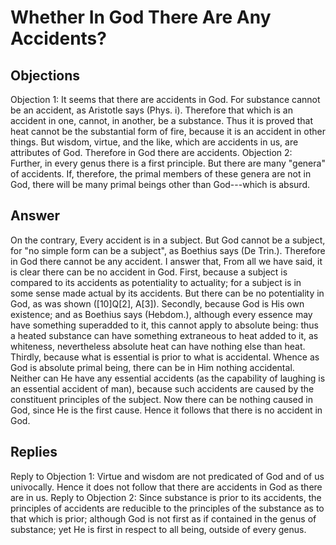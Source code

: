# Whether In God There Are Any Accidents?
## Objections
Objection 1: It seems that there are accidents in God. For substance cannot be an accident, as Aristotle says (Phys. i). Therefore that which is an accident in one, cannot, in another, be a substance. Thus it is proved that heat cannot be the substantial form of fire, because it is an accident in other things. But wisdom, virtue, and the like, which are accidents in us, are attributes of God. Therefore in God there are accidents.
Objection 2: Further, in every genus there is a first principle. But there are many "genera" of accidents. If, therefore, the primal members of these genera are not in God, there will be many primal beings other than God---which is absurd.
## Answer
On the contrary, Every accident is in a subject. But God cannot be a subject, for "no simple form can be a subject", as Boethius says (De Trin.). Therefore in God there cannot be any accident.
I answer that, From all we have said, it is clear there can be no accident in God. First, because a subject is compared to its accidents as potentiality to actuality; for a subject is in some sense made actual by its accidents. But there can be no potentiality in God, as was shown ([10]Q[2], A[3]). Secondly, because God is His own existence; and as Boethius says (Hebdom.), although every essence may have something superadded to it, this cannot apply to absolute being: thus a heated substance can have something extraneous to heat added to it, as whiteness, nevertheless absolute heat can have nothing else than heat. Thirdly, because what is essential is prior to what is accidental. Whence as God is absolute primal being, there can be in Him nothing accidental. Neither can He have any essential accidents (as the capability of laughing is an essential accident of man), because such accidents are caused by the constituent principles of the subject. Now there can be nothing caused in God, since He is the first cause. Hence it follows that there is no accident in God.
## Replies
Reply to Objection 1: Virtue and wisdom are not predicated of God and of us univocally. Hence it does not follow that there are accidents in God as there are in us.
Reply to Objection 2: Since substance is prior to its accidents, the principles of accidents are reducible to the principles of the substance as to that which is prior; although God is not first as if contained in the genus of substance; yet He is first in respect to all being, outside of every genus.